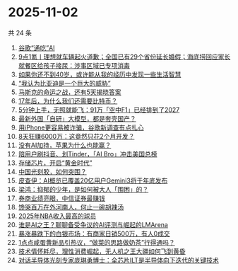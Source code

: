 # 2025-11-02

共 24 条

<!-- BEGIN 36KR -->
<!-- 最后更新时间 2025-11-02 07:22:52 +0800 -->
1. [谷歌“通吃”AI](https://36kr.com/p/3533048392588416)
1. [9点1氪丨理想就车辆起火道歉；全国已有29个省份延长婚假；海底捞回应家长就餐区给孩子接尿：涉事区域已专项消毒](https://36kr.com/p/3533817528474503)
1. [如果你还不到40岁，或许能从我的经历中发现一些生活智慧](https://36kr.com/p/3490643897129864)
1. [“我认为比亚迪是一个巨大的威胁”](https://36kr.com/p/3533788701990016)
1. [马斯克的命运之战，还有5天揭晓答案](https://36kr.com/p/3533991111793797)
1. [17年后，为什么我们还需要比特币？](https://36kr.com/p/3534142518090629)
1. [5分钟上手，无照就能飞：91万「空中F1」已经排到了2027](https://36kr.com/p/3534005586254724)
1. [最新外国「自研」大模型，都是套壳国产？](https://36kr.com/p/3534005522619273)
1. [用iPhone更容易被诈骗，谷歌新调查有点扎心](https://36kr.com/p/3532999797578626)
1. [8天狂赚6000万：这竟然只花2个月开发？](https://36kr.com/p/3534127788956546)
1. [没有AI加持，苹果为什么也能赢？](https://36kr.com/p/3534029074094464)
1. [陪用户刷抖音、划Tinder，「AI Bro」冲击美国总榜](https://36kr.com/p/3532891418401669)
1. [存储芯片，开启“黄金时代”](https://36kr.com/p/3534071386233992)
1. [中国光刻胶，如何突围？](https://36kr.com/p/3533994546092935)
1. [皮查伊：AI概览已覆盖20亿用户Gemini3将于年底发布](https://36kr.com/p/3532949012650885)
1. [梁鸿：抑郁的少年，是如何被大人「围困」的？](https://36kr.com/p/3532773900475264)
1. [券商业绩亮眼，中信证券最赚钱](https://36kr.com/p/3534218370407561)
1. [馋哭百万在外河南人，何止一碗胡辣汤](https://36kr.com/p/3534059383069831)
1. [2025年NBA收入最高的球员](https://36kr.com/p/3534114163628933)
1. [谁是AI之王？聊聊备受争议的AI评测与崛起的LMArena](https://36kr.com/p/3533899033221252)
1. [暴涨暴跌下的白银市场：有商家日销500万，有人0成交](https://36kr.com/p/3533073250376841)
1. [1点点咸蛋黄新品引热议，“做菜的思路做奶茶”行得通吗？](https://36kr.com/p/3533844739234693)
1. [技术情怀耗尽，理性消费崛起，无人机之王大疆如何飞到黄昏](https://36kr.com/p/3532916501829762)
1. [对话半导体光刻专家庞琳勇博士：全芯片ILT是半导体向下迭代的关键技术](https://36kr.com/p/3532924542983296)
<!-- END 36KR -->